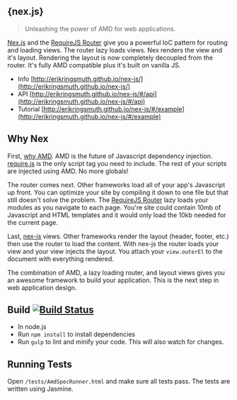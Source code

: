 ## {nex.js}
> Unleashing the power of AMD for web applications.

[Nex.js](http://erikringsmuth.github.io/nex-js/) and the [RequireJS Router](https://github.com/erikringsmuth/requirejs-router) give you a powerful IoC pattern for routing and loading views. The router lazy loads views. Nex renders the view and it's layout. Rendering the layout is now completely decoupled from the router. It's fully AMD compatible plus it's built on vanilla JS.

- Info [http://erikringsmuth.github.io/nex-js/](http://erikringsmuth.github.io/nex-js/)
- API [http://erikringsmuth.github.io/nex-js/#/api](http://erikringsmuth.github.io/nex-js/#/api)
- Tutorial [http://erikringsmuth.github.io/nex-js/#/example](http://erikringsmuth.github.io/nex-js/#/example)

## Why Nex
First, [why AMD](http://requirejs.org/docs/whyamd.html). AMD is the future of Javascript dependency injection. [require.js](http://requirejs.org/) is the only script tag you need to include. The rest of your scripts are injected using AMD. No more globals!

The router comes next. Other frameworks load all of your app's Javascript up front. You can optimize your site by compiling it down to one file but that still doesn't solve the problem. The [RequireJS Router](https://github.com/erikringsmuth/requirejs-router) lazy loads your modules as you navigate to each page. You're site could contain 10mb of Javascript and HTML templates and it would only load the 10kb needed for the current page.

Last, [nex-js](http://erikringsmuth.github.io/nex-js/) views. Other frameworks render the layout (header, footer, etc.) then use the router to load the content. With nex-js the router loads your view and your view injects the layout. You attach your `view.outerEl` to the document with everything rendered.

The combination of AMD, a lazy loading router, and layout views gives you an awesome framework to build your application. This is the next step in web application design.

## Build [![Build Status](https://travis-ci.org/erikringsmuth/nex-js.png?branch=master)](https://travis-ci.org/erikringsmuth/nex-js)
- In node.js
- Run `npm install` to install dependencies
- Run `gulp` to lint and minify your code. This will also watch for changes.

## Running Tests
Open `/tests/AmdSpecRunner.html` and make sure all tests pass. The tests are written using Jasmine.
